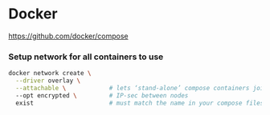 # Docker

https://github.com/docker/compose

### Setup network for all containers to use

```bash
docker network create \
  --driver overlay \
  --attachable \            # lets ‘stand-alone’ compose containers join, too
  --opt encrypted \         # IP-sec between nodes
  exist                     # must match the name in your compose files
```
